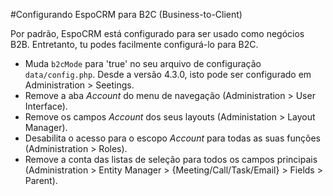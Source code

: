#Configurando EspoCRM para B2C (Business-to-Client)

Por padrão, EspoCRM está configurado para ser usado como negócios B2B. Entretanto, tu podes facilmente configurá-lo para B2C.

* Muda `b2cMode` para 'true' no seu arquivo de configuração `data/config.php`. Desde a versão 4.3.0, isto pode ser configurado em Administration > Seetings.
* Remove a aba *Account* do menu de navegação (Administration > User Interface).
* Remove os campos *Account* dos seus layouts (Administation > Layout Manager).
* Desabilita o acesso para o escopo *Account* para todas as suas funções (Administration > Roles).
* Remove a conta das listas de seleção para todos os campos principais (Administration > Entity Manager > {Meeting/Call/Task/Email} > Fields > Parent).
